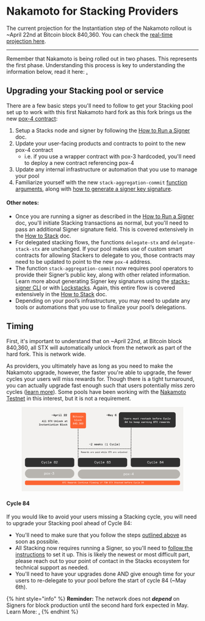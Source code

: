 # Nakamoto for Stacking Providers

The current projection for the Instantiation step of the Nakamoto rollout is \~April 22nd at Bitcoin block 840,360. You can check the [real-time projection here](https://stacks-network.github.io/when-activation/2.5/).

***

Remember that Nakamoto is being rolled out in two phases. This represents the first phase. Understanding this process is key to understanding the information below, read it here: [.](./ "mention")

## Upgrading your Stacking pool or service

There are a few basic steps you'll need to follow to get your Stacking pool set up to work with this first Nakamoto hard fork as this fork brings us the new [pox-4 contract](../what-is-the-nakamoto-release/nakamoto-in-depth/changes-to-pox-and-clarity.md):

1. Setup a Stacks node and signer by following the [How to Run a Signer](../signing-and-stacking/running-a-signer.md) doc.
2. Update your user-facing products and contracts to point to the new pox-4 contract
   * i.e. if you use a wrapper contract with pox-3 hardcoded, you'll need to deploy a new contract referencing pox-4
3. Update any internal infrastructure or automation that you use to manage your pool
4. Familiarize yourself with the new `stack-aggregation-commit` [function arguments](../signing-and-stacking/stacking-flow.md#pool-operator-commits-delegated-stx), along with [how to generate a signer key signature](../signing-and-stacking/stacking-flow.md#step-2-generate-a-signer-key-signature).

#### Other notes:&#x20;

* Once you are running a signer as described in the [How to Run a Signer](../signing-and-stacking/running-a-signer.md) doc, you'll initiate Stacking transactions as normal, but you'll need to pass an additional Signer signature field. This is covered extensively in the [How to Stack](../signing-and-stacking/stacking-flow.md) doc.
* For delegated stacking flows, the functions `delegate-stx` and `delegate-stack-stx` are unchanged. If your pool makes use of custom smart contracts for allowing Stackers to delegate to you, those contracts may need to be updated to point to the new `pox-4` address.
* The function `stack-aggregation-commit` now requires pool operators to provide their Signer’s public key, along with other related information. Learn more about generating Signer key signatures using the [stacks-signer CLI](https://docs.stacks.co/nakamoto-upgrade/signing-and-stacking/stacking-flow#generating-your-signature-using-the-stacks-signer-cli) or with [Lockstacks](https://docs.stacks.co/nakamoto-upgrade/signing-and-stacking/stacking-flow#generating-your-signature-with-lockstacks). Again, this entire flow is covered extensively in the [How to Stack](../signing-and-stacking/stacking-flow.md) doc.
* Depending on your pool’s infrastructure, you may need to update any tools or automations that you use to finalize your pool’s delegations.

## Timing

First, it's important to understand that on \~April 22nd, at Bitcoin block 840,360, all STX will automatically unlock from the network as part of the hard fork. This is network wide.&#x20;

As providers, you ultimately have as long as you need to make the Nakamoto upgrade, however, the faster you're able to upgrade, the fewer cycles your users will miss rewards for. Though there is a tight turnaround, you can actually upgrade fast enough such that users potentially miss zero cycles ([learn more](nakamoto-for-stacking-providers.md#rewards-in-cycle-83)). Some pools have been working with the [Nakamoto Testnet](nakamoto.md) in this interest, but it is not a requirement.&#x20;

<figure><img src="../../.gitbook/assets/Stacking Graphic (1).png" alt=""><figcaption></figcaption></figure>

#### Cycle 84

If you would like to avoid your users missing a Stacking cycle, you will need to upgrade your Stacking pool ahead of Cycle 84:&#x20;

* You'll need to make sure that you follow the steps [outlined above](nakamoto-for-stacking-providers.md#upgrading-your-stacking-pool-or-service) as soon as possible.&#x20;
* All Stacking now requires running a Signer, so you'll need to [follow the instructions](../signing-and-stacking/running-a-signer.md) to set it up. This is likely the newest or most difficult part, please reach out to your point of contact in the Stacks ecosystem for technical support as needed.&#x20;
* You'll need to have your upgrades done AND give enough time for your users to re-delegate to your pool before the start of cycle 84 (\~May 6th).



{% hint style="info" %}
**Reminder:** The network does not _**depend**_ on Signers for block production until the second hard fork expected in May. Learn More: [.](./ "mention")
{% endhint %}
